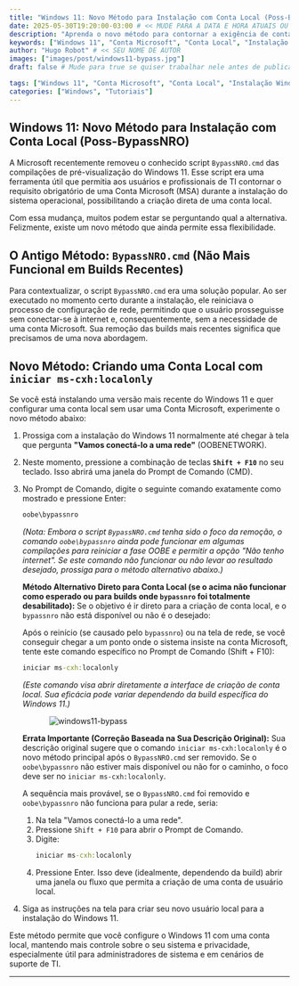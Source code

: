 ```yaml
---
title: "Windows 11: Novo Método para Instalação com Conta Local (Poss-BypassNRO)"
date: 2025-05-30T19:20:00-03:00 # << MUDE PARA A DATA E HORA ATUAIS OU DE PUBLICAÇÃO
description: "Aprenda o novo método para contornar a exigência de conta Microsoft e criar uma conta local durante a instalação do Windows 11, após a remoção do script BypassNRO.cmd."
keywords: ["Windows 11", "Conta Microsoft", "Conta Local", "Instalação Windows", "BypassNRO", "ITSupport", "System Administration", "Dicas de TI"]
author: "Hugo Robot" # << SEU NOME DE AUTOR
images: ["images/post/windows11-bypass.jpg"] 
draft: false # Mude para true se quiser trabalhar nele antes de publicar

tags: ["Windows 11", "Conta Microsoft", "Conta Local", "Instalação Windows", "BypassNRO", "ITSupport", "System Administration", "Dicas de TI"]
categories: ["Windows", "Tutoriais"]
---
```

## Windows 11: Novo Método para Instalação com Conta Local (Poss-BypassNRO)
A Microsoft recentemente removeu o conhecido script `BypassNRO.cmd` das compilações de pré-visualização do Windows 11. Esse script era uma ferramenta útil que permitia aos usuários e profissionais de TI contornar o requisito obrigatório de uma Conta Microsoft (MSA) durante a instalação do sistema operacional, possibilitando a criação direta de uma conta local.

Com essa mudança, muitos podem estar se perguntando qual a alternativa. Felizmente, existe um novo método que ainda permite essa flexibilidade.

## O Antigo Método: `BypassNRO.cmd` (Não Mais Funcional em Builds Recentes)

Para contextualizar, o script `BypassNRO.cmd` era uma solução popular. Ao ser executado no momento certo durante a instalação, ele reiniciava o processo de configuração de rede, permitindo que o usuário prosseguisse sem conectar-se à internet e, consequentemente, sem a necessidade de uma conta Microsoft. Sua remoção das builds mais recentes significa que precisamos de uma nova abordagem.

## Novo Método: Criando uma Conta Local com `iniciar ms-cxh:localonly`

Se você está instalando uma versão mais recente do Windows 11 e quer configurar uma conta local sem usar uma Conta Microsoft, experimente o novo método abaixo:

1.  Prossiga com a instalação do Windows 11 normalmente até chegar à tela que pergunta **"Vamos conectá-lo a uma rede"** (OOBENETWORK).
2.  Neste momento, pressione a combinação de teclas **`Shift + F10`** no seu teclado. Isso abrirá uma janela do Prompt de Comando (CMD).
3.  No Prompt de Comando, digite o seguinte comando exatamente como mostrado e pressione Enter:
    ```cmd
    oobe\bypassnro
    ```
    *(Nota: Embora o script `BypassNRO.cmd` tenha sido o foco da remoção, o comando `oobe\bypassnro` ainda pode funcionar em algumas compilações para reiniciar a fase OOBE e permitir a opção "Não tenho internet". Se este comando não funcionar ou não levar ao resultado desejado, prossiga para o método alternativo abaixo.)*

    **Método Alternativo Direto para Conta Local (se o acima não funcionar como esperado ou para builds onde `bypassnro` foi totalmente desabilitado):**
    Se o objetivo é ir direto para a criação de conta local, e o `bypassnro` não está disponível ou não é o desejado:

    Após o reinício (se causado pelo `bypassnro`) ou na tela de rede, se você conseguir chegar a um ponto onde o sistema insiste na conta Microsoft, tente este comando específico no Prompt de Comando (Shift + F10):

    ```cmd
    iniciar ms-cxh:localonly
    ```
    *(Este comando visa abrir diretamente a interface de criação de conta local. Sua eficácia pode variar dependendo da build específica do Windows 11.)*
    
    <img src="/images/post/windows11-bypass.jpg" alt="windows11-bypass" style="max-width: 80%; height: auto; display: block; margin: 0 auto;">

    **Errata Importante (Correção Baseada na Sua Descrição Original):**
    Sua descrição original sugere que o comando `iniciar ms-cxh:localonly` é o novo método principal após o `BypassNRO.cmd` ser removido. Se o `oobe\bypassnro` não estiver mais disponível ou não for o caminho, o foco deve ser no `iniciar ms-cxh:localonly`.

    A sequência mais provável, se o `BypassNRO.cmd` foi removido e `oobe\bypassnro` não funciona para pular a rede, seria:
    1.  Na tela "Vamos conectá-lo a uma rede".
    2.  Pressione `Shift + F10` para abrir o Prompt de Comando.
    3.  Digite:
        ```cmd
        iniciar ms-cxh:localonly
        ```
    4.  Pressione Enter. Isso deve (idealmente, dependendo da build) abrir uma janela ou fluxo que permita a criação de uma conta de usuário local.

4.  Siga as instruções na tela para criar seu novo usuário local para a instalação do Windows 11.

Este método permite que você configure o Windows 11 com uma conta local, mantendo mais controle sobre o seu sistema e privacidade, especialmente útil para administradores de sistema e em cenários de suporte de TI.

---
